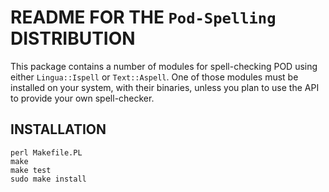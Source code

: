 # README FOR THE `Pod-Spelling` DISTRIBUTION

This package contains a number of modules for spell-checking POD
using either `Lingua::Ispell` or `Text::Aspell`. One of those modules
must be installed on your system, with their binaries, unless you
plan to use the API to provide your own spell-checker.

## INSTALLATION

	perl Makefile.PL
	make
	make test
	sudo make install
	
